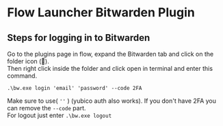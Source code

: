# Flow Launcher Bitwarden Plugin
## Steps for logging in to Bitwarden

Go to the plugins page in flow, expand the Bitwarden tab and click on the folder icon (📁).   
Then right click inside the folder and click open in terminal and enter this command.
```
.\bw.exe login 'email' 'password' --code 2FA
```
Make sure to use( `''` ) (yubico auth also works).
If you don't have 2FA you can remove the `--code` part.   
For logout just enter `.\bw.exe logout`   
   

